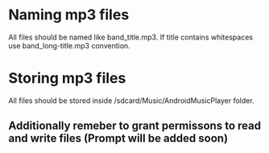 # Naming mp3 files
All files should be named like band_title.mp3.
If title contains whitespaces use band_long-title.mp3 convention.

# Storing mp3 files
All files should be stored inside /sdcard/Music/AndroidMusicPlayer folder.

## Additionally remeber to grant permissons to read and write files (Prompt will be added soon)
